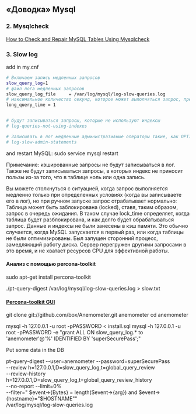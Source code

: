 ## «Доводка» Mysql

### 2. Mysqlcheck

[How to Check and Repair MySQL Tables Using Mysqlcheck](http://www.thegeekstuff.com/2011/12/mysqlcheck/)

### 3. Slow log 

add in my.cnf

```bash
# Включаем запись медленных запросов
slow_query_log=1
# файл лога медленных запросов
slow_query_log_file     = /var/log/mysql/log-slow-queries.log
# максимальное количество секунд, которое может выполняться запрос, прежде чем он будет записан в лог медленных запросов
long_query_time = 1


# будут записываться запросы, которые не используют индексы
# log-queries-not-using-indexes

# Записывать в лог медленные административные операторы такие, как OPTIMIZE TABLE, ANALYZE TABLE, и ALTER TABLE.
# log-slow-admin-statements
```

and restart MySQL:
sudo service mysql restart

Примечание: кэшированные запросы не будут записываться в лог. Также не будут записываться запросы, в которых индекс не приносит пользы из-за того, что в таблице ноль или одна запись.

Вы можете столкнуться с ситуацией, когда запрос выполняется медленно только при определенных условиях (когда вы записываете его в лог), но при ручном запуске запрос отрабатывает нормально:
Таблица может быть заблокирована (locked), ставя, таким образом, запрос в очередь ожидания. В таком случае lock_time определяет, когда таблица будет разблокирована, и как долго будет обрабатываться запрос.
Данные и индексы не были занесены в кэш памяти. Это обычно случается, когда MySQL запускается в первый раз, или когда таблицы не были оптимизированы.
Был запущен сторонний процесс, замедляющий работу диска.
Сервер перегружен другими запросами в это время, и не хватает ресурсов CPU для эффективной работы.





#### Анализ с помощью percona-toolkit

sudo apt-get install percona-toolkit

./pt-query-digest /var/log/mysql/log-slow-queries.log > slow.txt

#### [Percona-toolkit GUI](https://github.com/box/Anemometer/blob/master/README.md)

git clone git://github.com/box/Anemometer.git anemometer
cd anemometer

mysql -h 127.0.0.1 -u root -pPASSWORD < install.sql
mysql -h 127.0.0.1 -u root -pPASSWORD -e "grant ALL ON slow_query_log.* to 'anemometer'@'%' IDENTIFIED BY 'superSecurePass';"

Put some data in the DB


pt-query-digest --user=anemometer --password=superSecurePass \
--review h=127.0.0.1,D=slow_query_log,t=global_query_review \
--review-history h=127.0.0.1,D=slow_query_log,t=global_query_review_history \
--no-report --limit=0% \
--filter=" \$event->{Bytes} = length(\$event->{arg}) and \$event->{hostname}=\"$HOSTNAME\"" \
/var/log/mysql/log-slow-queries.log
